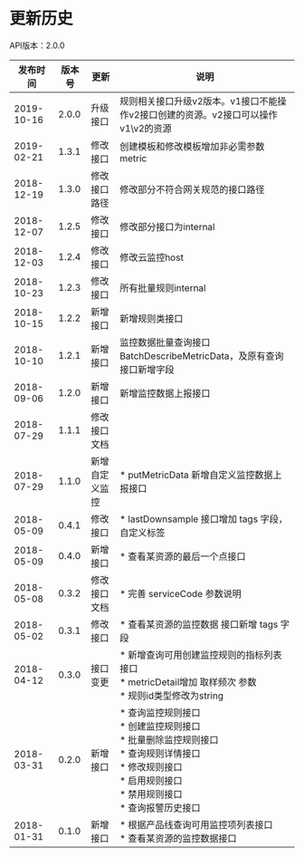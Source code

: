 # 更新历史 #
API版本：2.0.0

|发布时间|版本号|更新|说明|
|---|---|---|---|
|2019-10-16|2.0.0|升级接口|规则相关接口升级v2版本。v1接口不能操作v2接口创建的资源。v2接口可以操作v1\v2的资源|
|2019-02-21|1.3.1|修改接口|创建模板和修改模板增加非必需参数metric|
|2018-12-19|1.3.0 |修改接口路径|修改部分不符合网关规范的接口路径|
|2018-12-07|1.2.5 |修改接口|修改部分接口为internal |
|2018-12-03|1.2.4 |修改接口|修改云监控host |
|2018-10-23|1.2.3 |修改接口|所有批量规则internal|
|2018-10-15|1.2.2 |新增接口|新增规则类接口|
|2018-10-10|1.2.1 |新增接口|监控数据批量查询接口BatchDescribeMetricData，及原有查询接口新增字段|
|2018-09-06|1.2.0 |新增接口|新增监控数据上报接口|
|2018-07-29|1.1.1 |修改接口文档||
|2018-07-29|1.1.0|新增自定义监控|* putMetricData 新增自定义监控数据上报接口|
|2018-05-09|0.4.1|修改接口|* lastDownsample 接口增加 tags 字段，自定义标签|
|2018-05-09|0.4.0|新增接口|* 查看某资源的最后一个点接口|
|2018-05-08|0.3.2|修改接口文档|* 完善 serviceCode 参数说明|
|2018-05-02|0.3.1|修改接口|* 查看某资源的监控数据 接口新增 tags 字段|
|2018-04-12|0.3.0|接口变更|* 新增查询可用创建监控规则的指标列表接口<br>* metricDetail增加 取样频次 参数<br>* 规则id类型修改为string|
|2018-03-31| 0.2.0|新增接口|* 查询监控规则接口<br>* 创建监控规则接口<br>* 批量删除监控规则接口<br>* 查询规则详情接口<br>* 修改规则接口<br>* 启用规则接口<br>* 禁用规则接口<br>* 查询报警历史接口|
|2018-01-31|0.1.0|新增接口|    * 根据产品线查询可用监控项列表接口<br>* 查看某资源的监控数据接口|
